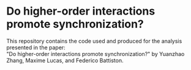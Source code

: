 # Do higher-order interactions promote synchronization?

This repository contains the code used and produced for the analysis presented in the paper:  
"Do higher-order interactions promote synchronization?" by Yuanzhao Zhang, Maxime Lucas, and Federico Battiston.
